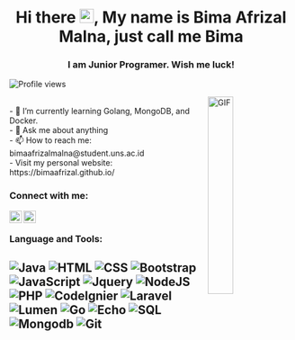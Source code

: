<!-- ### Hi there <img src="https://media.giphy.com/media/hvRJCLFzcasrR4ia7z/giphy.gif" width="25px"> -->

<h1 align="center">Hi there <img src="https://media.giphy.com/media/hvRJCLFzcasrR4ia7z/giphy.gif" width="25px">, My name is Bima Afrizal Malna, just call me Bima</h1>
<h3 align="center">I am Junior Programer. Wish me luck!</h3>

![Profile views](https://gpvc.arturio.dev/bimaafrizal)
<br>
<!-- My name is Bima Afrizal Malna, just call me Bima -->

<img align="right" style="margin-left: 10px" alt="GIF" src='https://media.giphy.com/media/u2pmTWUi0MXjyrMaVj/giphy.gif' width="30%">
<!-- - 🔭 I’m currently studying at Sebelas Maret University  -->
<br>
- 🌱 I’m currently learning Golang, MongoDB, and Docker.
<br>
- 💬 Ask me about anything
<br>
- 📫 How to reach me: bimaafrizalmalna@student.uns.ac.id
<br>
-  Visit my personal website: https://bimaafrizal.github.io/



### Connect with me:

[<img align="left" alt="Bima Afrizal Malna | LinkedIn" width="22px" src="https://cdn.jsdelivr.net/npm/simple-icons@v3/icons/linkedin.svg" />][linkedin]
[<img align="left" alt="Bima Afrizal Malna | Instagram" width="22px" src="https://cdn.jsdelivr.net/npm/simple-icons@v3/icons/instagram.svg" />][instagram]

[instagram]: https://instagram.com/bimaafrizal_
[linkedin]: https://www.linkedin.com/in/bima-afrizal-malna-12033b145


<br />


### Language and Tools:
![Java](https://img.shields.io/badge/java-%23ED8B00.svg?&style=for-the-badge&logo=java&logoColor=white)
![HTML](https://img.shields.io/badge/html5%20-%23E34F26.svg?&style=for-the-badge&logo=html5&logoColor=white) 
![CSS](https://img.shields.io/badge/css3%20-%231572B6.svg?&style=for-the-badge&logo=css3&logoColor=white) 
![Bootstrap](https://img.shields.io/badge/bootstrap%20-%23563D7C.svg?&style=for-the-badge&logo=bootstrap&logoColor=white) 
![JavaScript](https://img.shields.io/badge/JavaScript-f7e018?style=for-the-badge&logo=javascript&logoColor=white)
![Jquery](https://img.shields.io/badge/jquery-0268ae?style=for-the-badge&logo=Jqueryt&logoColor=white)
![NodeJS](https://img.shields.io/badge/node.js-6DA55F?style=for-the-badge&logo=node.js&logoColor=white)
![PHP](https://img.shields.io/badge/php-%23777BB4.svg?&style=for-the-badge&logo=php&logoColor=white)
![CodeIgnier](https://img.shields.io/badge/-CodeIgniter-black?style=for-the-badge&logo=codeigniter) 
![Laravel](https://img.shields.io/badge/Laravel-FF2D20?style=for-the-badge&logo=laravel&logoColor=white)
![Lumen](https://img.shields.io/badge/Lumen-e54537?style=for-the-badge&logo=lumen&logoColor=white)
![Go](https://img.shields.io/badge/go-6ad7e5?style=for-the-badge&logo=go&logoColor=white)
![Echo](https://img.shields.io/badge/Echo-6ad7e5?style=for-the-badge&logo=echo&logoColor=white)
![SQL](https://img.shields.io/badge/MySQL-ffffff?style=for-the-badge&logo=mysql&logoColor=e78c04)
![Mongodb](https://img.shields.io/badge/Mongodb-ffffff?style=for-the-badge&logo=mongodb&logoColor=47a046)
![Git](https://img.shields.io/badge/Git-F05032?style=for-the-badge&logo=git&logoColor=white)
---


<!--
### My GitHub Stats:

<p align="center"><img align="center" src="https://github-readme-stats.vercel.app/api/top-langs?username=bimaafrizal&show_icons=true&locale=en&layout=compact" alt="bimaafrizal" /></p>

<p align="center">&nbsp;<img align="center" src="https://github-readme-stats.vercel.app/api?username=bimaafrizal&show_icons=true&locale=en" alt="bimaafrizal" /></p>

<p align="center"><img align="center" src="https://github-readme-streak-stats.herokuapp.com/?user=bimaafrizal&" alt="bimaafrizal" /></p>


<p align="center"> <a href="https://github.com/ryo-ma/github-profile-trophy"><img src="https://github-profile-trophy.vercel.app/?username=bimaafrizal" alt="bimaafrizal" /></a> </p> -->
<!--
**bimaafrizal/bimaafrizal** is a ✨ _special_ ✨ repository because its `README.md` (this file) appears on your GitHub profile.
